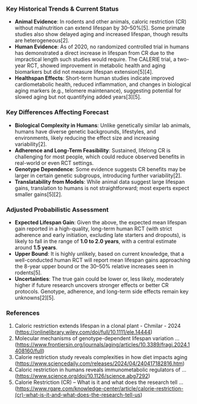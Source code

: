 ### Key Historical Trends & Current Status

- **Animal Evidence**: In rodents and other animals, caloric restriction (CR) without malnutrition can extend lifespan by 30–50%[5]. Some primate studies also show delayed aging and increased lifespan, though results are heterogeneous[2].
- **Human Evidence**: As of 2020, no randomized controlled trial in humans has demonstrated a direct increase in lifespan from CR due to the impractical length such studies would require. The CALERIE trial, a two-year RCT, showed improvement in metabolic health and aging biomarkers but did not measure lifespan extension[5][4].
- **Healthspan Effects**: Short-term human studies indicate improved cardiometabolic health, reduced inflammation, and changes in biological aging markers (e.g., telomere maintenance), suggesting potential for slowed aging but not quantifying added years[3][5].

### Key Differences Affecting Forecast

- **Biological Complexity in Humans**: Unlike genetically similar lab animals, humans have diverse genetic backgrounds, lifestyles, and environments, likely reducing the effect size and increasing variability[2].
- **Adherence and Long-Term Feasibility**: Sustained, lifelong CR is challenging for most people, which could reduce observed benefits in real-world or even RCT settings.
- **Genotype Dependence**: Some evidence suggests CR benefits may be larger in certain genetic subgroups, introducing further variability[2].
- **Translatability from Models**: While animal data suggest large lifespan gains, translation to humans is not straightforward; most experts expect smaller gains[5][2].

### Adjusted Probabilistic Assessment

- **Expected Lifespan Gain**: Given the above, the expected mean lifespan gain reported in a high-quality, long-term human RCT (with strict adherence and early initiation, excluding late starters and dropouts), is likely to fall in the range of **1.0 to 2.0 years**, with a central estimate around **1.5 years**.
- **Upper Bound**: It is highly unlikely, based on current knowledge, that a well-conducted human RCT will report mean lifespan gains approaching the 8-year upper bound or the 30–50% relative increases seen in rodents[5].
- **Uncertainties**: The true gain could be lower or, less likely, moderately higher if future research uncovers stronger effects or better CR protocols. Genotype, adherence, and long-term side effects remain key unknowns[2][5].

### References

1. Caloric restriction extends lifespan in a clonal plant - Chmilar - 2024 (https://onlinelibrary.wiley.com/doi/full/10.1111/ele.14444)
2. Molecular mechanisms of genotype-dependent lifespan variation ... (https://www.frontiersin.org/journals/aging/articles/10.3389/fragi.2024.1408160/full)
3. Calorie restriction study reveals complexities in how diet impacts aging (https://www.sciencedaily.com/releases/2024/04/240417182816.htm)
4. Caloric restriction in humans reveals immunometabolic regulators of ... (https://www.science.org/doi/10.1126/science.abg7292)
5. Calorie Restriction (CR) – What is it and what does the research tell ... (https://www.rgare.com/knowledge-center/article/calorie-restriction-(cr)-what-is-it-and-what-does-the-research-tell-us)